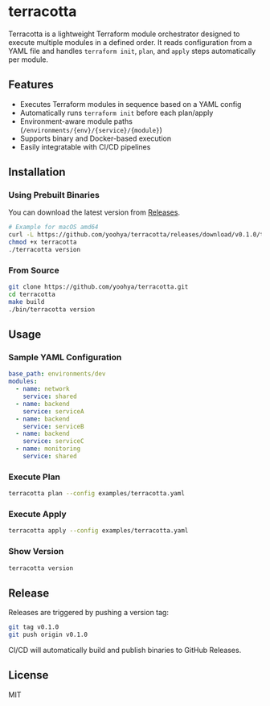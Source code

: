 # terracotta

Terracotta is a lightweight Terraform module orchestrator designed to execute multiple modules in a defined order. It reads configuration from a YAML file and handles `terraform init`, `plan`, and `apply` steps automatically per module.

## Features

- Executes Terraform modules in sequence based on a YAML config
- Automatically runs `terraform init` before each plan/apply
- Environment-aware module paths (`/environments/{env}/{service}/{module}`)
- Supports binary and Docker-based execution
- Easily integratable with CI/CD pipelines

## Installation

### Using Prebuilt Binaries

You can download the latest version from [Releases](https://github.com/yoohya/terracotta/releases).

```bash
# Example for macOS amd64
curl -L https://github.com/yoohya/terracotta/releases/download/v0.1.0/terracotta_0.1.0_darwin_amd64.tar.gz | tar -xz
chmod +x terracotta
./terracotta version
```

### From Source

```bash
git clone https://github.com/yoohya/terracotta.git
cd terracotta
make build
./bin/terracotta version
```

## Usage

### Sample YAML Configuration

```yaml
base_path: environments/dev
modules:
  - name: network
    service: shared
  - name: backend
    service: serviceA
  - name: backend
    service: serviceB
  - name: backend
    service: serviceC
  - name: monitoring
    service: shared
```

### Execute Plan

```bash
terracotta plan --config examples/terracotta.yaml
```

### Execute Apply

```bash
terracotta apply --config examples/terracotta.yaml
```

### Show Version

```bash
terracotta version
```

## Release

Releases are triggered by pushing a version tag:

```bash
git tag v0.1.0
git push origin v0.1.0
```

CI/CD will automatically build and publish binaries to GitHub Releases.

## License

MIT